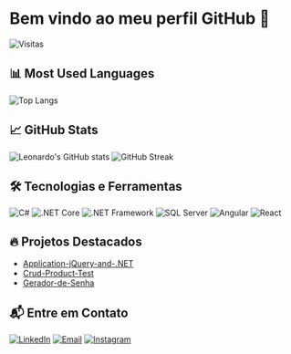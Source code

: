 # Bem vindo ao meu perfil GitHub 👋

![Visitas](https://komarev.com/ghpvc/?username=leonardo-27-dev&label=visitors&color=blue)

## 📊 Most Used Languages
![Top Langs](https://github-readme-stats.vercel.app/api/top-langs/?username=leonardo-27-dev&layout=compact&langs_count=6&theme=dark)

## 📈 GitHub Stats
![Leonardo's GitHub stats](https://github-readme-stats.vercel.app/api?username=leonardo-27-dev&show_icons=true&theme=dark&count_private=true)
![GitHub Streak](https://github-readme-streak-stats.herokuapp.com/?user=leonardo-27-dev&theme=dark)

## 🛠 Tecnologias e Ferramentas
![C#](https://img.shields.io/badge/C%23-239120?style=for-the-badge&logo=c-sharp&logoColor=white)
![.NET Core](https://img.shields.io/badge/.NET%20Core-5C2D91?style=for-the-badge&logo=dotnet&logoColor=white)
![.NET Framework](https://img.shields.io/badge/.NET%20Framework-5C2D91?style=for-the-badge&logo=dotnet&logoColor=white)
![SQL Server](https://img.shields.io/badge/SQL%20Server-CC2927?style=for-the-badge&logo=microsoft-sql-server&logoColor=white)
![Angular](https://img.shields.io/badge/Angular-DD0031?style=for-the-badge&logo=angular&logoColor=white)
![React](https://img.shields.io/badge/React-20232A?style=for-the-badge&logo=react&logoColor=61DAFB)

## 🔥 Projetos Destacados
- [Application-jQuery-and-.NET](https://github.com/leonardo-27-dev/Application-jQuery-and-.NET)
- [Crud-Product-Test](https://github.com/leonardo-27-dev/Crud-Product-Test)
- [Gerador-de-Senha](https://github.com/leonardo-27-dev/Gerador-de-Senha)

## 📬 Entre em Contato
[![LinkedIn](https://img.shields.io/badge/LinkedIn-0077B5?style=for-the-badge&logo=linkedin&logoColor=white)]([https://www.linkedin.com/in/seu-perfil/](https://www.linkedin.com/in/leonardo-vangelista-448678181/))
[![Email](https://img.shields.io/badge/Email-D14836?style=for-the-badge&logo=gmail&logoColor=white)](mailto:vangelistaleonardo@gmail.com)
[![Instagram](https://img.shields.io/badge/Instagram-E4405F?style=for-the-badge&logo=instagram&logoColor=white)]([https://www.instagram.com/seu-perfil/](https://www.instagram.com/leovangelista_77/))
